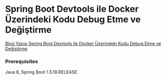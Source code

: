 # Spring Boot Devtools ile Docker Üzerindeki Kodu Debug Etme ve Değiştirme


[Blog Yazısı Spring Boot Devtools ile Docker Üzerindeki Kodu Debug Etme ve Değiştirme](https://www.mehmetcemyucel.com/2019/spring-boot-devtools-ile-docker-uzerindeki-kodu-debug-etme-ve-degistirme/)

### Prerequisites

Java 8, Spring Boot 1.5.19.RELEASE
